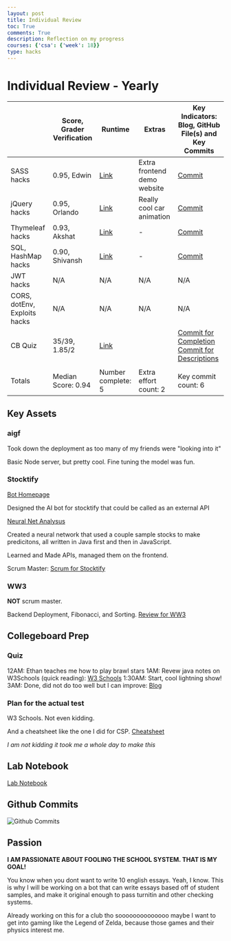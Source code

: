 ```yaml
---
layout: post
title: Individual Review
toc: True
comments: True
description: Reflection on my progress
courses: {'csa': {'week': 18}}
type: hacks
---
```


# Individual Review - Yearly

|                              | Score, Grader Verification | Runtime                                                                                        | Extras                      | Key Indicators: Blog, GitHub File(s) and Key Commits                                                                                                                                                                                  |
|------------------------------|----------------------------|------------------------------------------------------------------------------------------------|-----------------------------|---------------------------------------------------------------------------------------------------------------------------------------------------------------------------------------------------------------------------------------|
| SASS hacks                   | 0.95, Edwin                | [Link](https://rachit-j.github.io/Rackets-Blog/2023/11/05/P3M-SASSFundamentals_IPYNB_2_.html)  | Extra frontend demo website | [Commit](https://github.com/rachit-j/Rackets-Blog/commit/13a57848ca3441e2b2abe4f3b82705b360391bcf)                                                                                                                                    |
| jQuery hacks                 | 0.95, Orlando              | [Link](https://rachit-j.github.io/Rackets-Blog/2023/12/07/UX_jQuery_CRUD_lesson_IPYNB_2_.html) | Really cool car animation   | [Commit](https://github.com/rachit-j/Rackets-Blog/commit/133cbdeca0450b3377246635c08fba5d26778dbf)                                                                                                                                    |
| Thymeleaf hacks              | 0.93, Akshat               | [Link](https://rachit-j.github.io/Rackets-Blog/2023/12/12/Spring-Thymeleaf_IPYNB_2_.html)      | -                           | [Commit](https://github.com/rachit-j/Rackets-Blog/commit/b59ee1c9615c425970dd750718078f7a69a440f3)                                                                                                                                    |
| SQL, HashMap  hacks          | 0.90, Shivansh             | [Link](https://rachit-j.github.io/Rackets-Blog/2023/12/14/hashlesson_IPYNB_2_.html)            | -                           | [Commit](https://github.com/rachit-j/Rackets-Blog/commit/b59ee1c9615c425970dd750718078f7a69a440f3)                                                                                                                                    |
| JWT hacks                    | N/A                        | N/A                                                                                            | N/A                         | N/A                                                                                                                                                                                                                                   |
| CORS, dotEnv, Exploits hacks | N/A                        | N/A                                                                                            | N/A                         | N/A                                                                                                                                                                                                                                   |
| CB Quiz                      | 35/39, 1.85/2                      | [Link](https://rachit-j.github.io/Rackets-Blog/2023/12/22/2015-MCQ-Reflection.html)            |                             | [Commit for Completion](https://github.com/rachit-j/Rackets-Blog/commit/cdbcc386d0a78f226eb182c8a0da0148c6261fc2) [Commit for Descriptions](https://github.com/rachit-j/Rackets-Blog/commit/fb97a3db5b532c46e7f875d3b463166caa6cb4ee) |
|                              |                            |                                                                                                |                             |                                                                                                                                                                                                                                       |
| Totals                       | Median Score: 0.94         | Number complete: 5                                                                             | Extra effort count: 2       | Key commit count: 6                                                                                                                                                                                                                   |

## Key Assets

### aigf
Took down the deployment as too many of my friends were "looking into it"

Basic Node server, but pretty cool. Fine tuning the model was fun.

### Stocktify

[Bot Homepage](https://stocktifybot.vercel.app/)

Designed the AI bot for stocktify that could be called as an external API

[Neural Net Analysus](https://theoh32.github.io/Stocktify/analysis)

Created a neural network that used a couple sample stocks to make predicitons, all written in Java first and then in JavaScript.

Learned and Made APIs, managed them on the frontend.

Scrum Master: [Scrum for Stocktify](https://app.clickup.com/9011012769/v/l/4-90110133665-1)

### WW3
**NOT** scrum master.

Backend Deployment, Fibonacci, and Sorting. [Review for WW3](https://github.com/rachit-j/ww3/issues/6)

## Collegeboard Prep

### Quiz
12AM: Ethan teaches me how to play brawl stars
1AM: Revew java notes on W3Schools (quick reading): [W3 Schools](https://www.w3schools.com/java/default.asp)
1:30AM: Start, cool lightning show!
3AM: Done, did not do too well but I can improve: [Blog](https://rachit-j.github.io/Rackets-Blog/2023/12/22/2015-MCQ-Reflection.html)

### Plan for the actual test
W3 Schools. Not even kidding. 

And a cheatsheet like the one I did for CSP. [Cheatsheet](https://docs.google.com/document/d/1SIuw8PdpQErwUKMoKTv0U7MF7XLb_o7PAzwlGjiFScw/edit)

*I am not kidding it took me a whole day to make this*

## Lab Notebook
[Lab Notebook](https://rachit-j.github.io/Rackets-Blog/labnotebook)

## Github Commits
![Github Commits](/Rackets-Blog/images/Github_Commits.png)

## Passion
**I AM PASSIONATE ABOUT FOOLING THE SCHOOL SYSTEM. THAT IS MY GOAL!**

You know when you dont want to write 10 english essays. Yeah, I know. This is why I will be working on a bot that can write essays based off of student samples, and make it original enough to pass turnitin and other checking systems.

Already working on this for a club tho soooooooooooooo maybe I want to get into gaming like the Legend of Zelda, because those games and their physics interest me.



